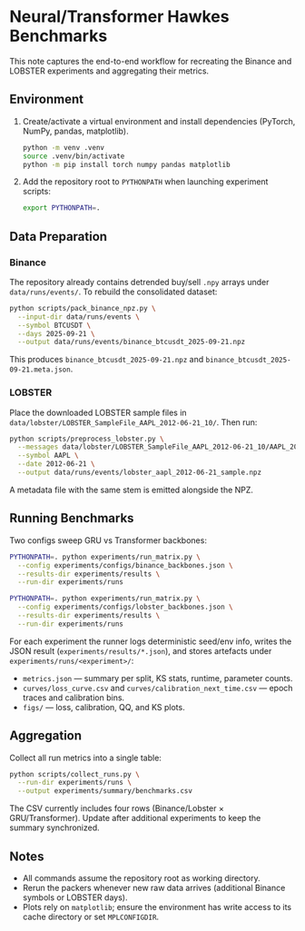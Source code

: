 # Neural/Transformer Hawkes Benchmarks

This note captures the end-to-end workflow for recreating the Binance and LOBSTER experiments and aggregating their metrics.

## Environment

1. Create/activate a virtual environment and install dependencies (PyTorch, NumPy, pandas, matplotlib).
   ```bash
   python -m venv .venv
   source .venv/bin/activate
   python -m pip install torch numpy pandas matplotlib
   ```
2. Add the repository root to `PYTHONPATH` when launching experiment scripts:
   ```bash
   export PYTHONPATH=.
   ```

## Data Preparation

### Binance

The repository already contains detrended buy/sell `.npy` arrays under `data/runs/events/`. To rebuild the consolidated dataset:

```bash
python scripts/pack_binance_npz.py \
  --input-dir data/runs/events \
  --symbol BTCUSDT \
  --days 2025-09-21 \
  --output data/runs/events/binance_btcusdt_2025-09-21.npz
```

This produces `binance_btcusdt_2025-09-21.npz` and `binance_btcusdt_2025-09-21.meta.json`.

### LOBSTER

Place the downloaded LOBSTER sample files in `data/lobster/LOBSTER_SampleFile_AAPL_2012-06-21_10/`. Then run:

```bash
python scripts/preprocess_lobster.py \
  --messages data/lobster/LOBSTER_SampleFile_AAPL_2012-06-21_10/AAPL_2012-06-21_34200000_57600000_message_10.csv \
  --symbol AAPL \
  --date 2012-06-21 \
  --output data/runs/events/lobster_aapl_2012-06-21_sample.npz
```

A metadata file with the same stem is emitted alongside the NPZ.

## Running Benchmarks

Two configs sweep GRU vs Transformer backbones:

```bash
PYTHONPATH=. python experiments/run_matrix.py \
  --config experiments/configs/binance_backbones.json \
  --results-dir experiments/results \
  --run-dir experiments/runs

PYTHONPATH=. python experiments/run_matrix.py \
  --config experiments/configs/lobster_backbones.json \
  --results-dir experiments/results \
  --run-dir experiments/runs
```

For each experiment the runner logs deterministic seed/env info, writes the JSON result (`experiments/results/*.json`), and stores artefacts under `experiments/runs/<experiment>/`:

- `metrics.json` — summary per split, KS stats, runtime, parameter counts.
- `curves/loss_curve.csv` and `curves/calibration_next_time.csv` — epoch traces and calibration bins.
- `figs/` — loss, calibration, QQ, and KS plots.

## Aggregation

Collect all run metrics into a single table:

```bash
python scripts/collect_runs.py \
  --run-dir experiments/runs \
  --output experiments/summary/benchmarks.csv
```

The CSV currently includes four rows (Binance/Lobster × GRU/Transformer). Update after additional experiments to keep the summary synchronized.

## Notes

- All commands assume the repository root as working directory.
- Rerun the packers whenever new raw data arrives (additional Binance symbols or LOBSTER days).
- Plots rely on `matplotlib`; ensure the environment has write access to its cache directory or set `MPLCONFIGDIR`.
